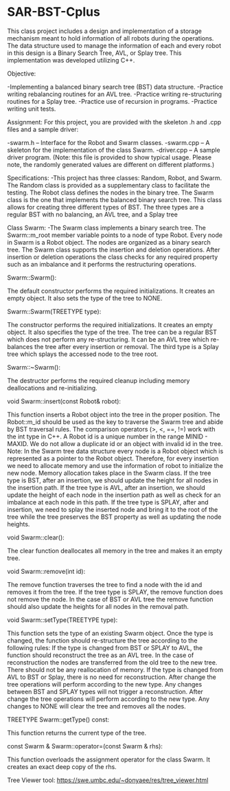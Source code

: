 # SAR-BST-Cplus
This class project includes a design and implementation of a storage mechanism meant to hold information of all robots during the operations. The data structure used to manage the information of each and every robot in this design is a Binary Search Tree, AVL, or Splay tree. This implementation was developed utilizing C++.


Objective: 

-Implementing a balanced binary search tree (BST) data structure.
-Practice writing rebalancing routines for an AVL tree.
-Practice writing re-structuring routines for a Splay tree.
-Practice use of recursion in programs.
-Practice writing unit tests.

Assignment:
  For this project, you are provided with the skeleton .h and .cpp files and a 
 sample driver:

  -swarm.h – Interface for the Robot and Swarm classes.
  -swarm.cpp – A skeleton for the implementation of the class Swarm.
  -driver.cpp – A sample driver program. (Note: this file is provided to show typical usage. Please note, the randomly generated values are different on different platforms.)

Specifications:
  -This project has three classes: Random, Robot, and Swarm. The Random class is       provided as a supplementary class to facilitate the testing. The Robot class         defines the nodes in the binary tree. The Swarm class is the one that implements     the balanced binary search tree. This class allows for creating three different      types of BST. The three types are a regular BST with no balancing, an AVL tree,      and a Splay tree

Class Swarm:
  -The Swarm class implements a binary search tree. The Swarm::m_root member           variable points to a node of type Robot. Every node in Swarm is a Robot object.      The nodes are organized as a binary search tree. The Swarm class supports the        insertion and deletion operations. After insertion or deletion operations the        class checks for any required property such as an imbalance and it performs the      restructuring operations.


Swarm::Swarm():

The default constructor performs the required initializations. It creates an empty object. It also sets the type of the tree to NONE.

Swarm::Swarm(TREETYPE type):

The constructor performs the required initializations. It creates an empty object. It also specifies the type of the tree. The tree can be a regular BST which does not perform any re-structuring. It can be an AVL tree which re-balances the tree after every insertion or removal. The third type is a Splay tree which splays the accessed node to the tree root.

Swarm::~Swarm():

The destructor performs the required cleanup including memory deallocations and re-initializing.


void Swarm::insert(const Robot& robot):

This function inserts a Robot object into the tree in the proper position. The Robot::m_id should be used as the key to traverse the Swarm tree and abide by BST traversal rules. The comparison operators (>, <, ==, !=) work with the int type in C++. A Robot id is a unique number in the range MINID - MAXID. We do not allow a duplicate id or an object with invalid id in the tree.
Note:
In the Swarm tree data structure every node is a Robot object which is represented as a pointer to the Robot object. Therefore, for every insertion we need to allocate memory and use the information of robot to initialize the new node. Memory allocation takes place in the Swarm class.
If the tree type is BST, after an insertion, we should update the height for all nodes in the insertion path.
If the tree type is AVL, after an insertion, we should update the height of each node in the insertion path as well as check for an imbalance at each node in this path.
If the tree type is SPLAY, after and insertion, we need to splay the inserted node and bring it to the root of the tree while the tree preserves the BST property as well as updating the node heights.

void Swarm::clear():

The clear function deallocates all memory in the tree and makes it an empty tree.

void Swarm::remove(int id):

The remove function traverses the tree to find a node with the id and removes it from the tree. If the tree type is SPLAY, the remove function does not remove the node. In the case of BST or AVL tree the remove function should also update the heights for all nodes in the removal path.

void Swarm::setType(TREETYPE type):

This function sets the type of an existing Swarm object. Once the type is changed, the function should re-structure the tree according to the following rules:
If the type is changed from BST or SPLAY to AVL, the function should reconstruct the tree as an AVL tree. In the case of reconstruction the nodes are transferred from the old tree to the new tree. There should not be any reallocation of memory.
If the type is changed from AVL to BST or Splay, there is no need for reconstruction. After change the tree operations will perform according to the new type.
Any changes between BST and SPLAY types will not trigger a reconstruction. After change the tree operations will perform according to the new type.
Any changes to NONE will clear the tree and removes all the nodes.

TREETYPE Swarm::getType() const:

This function returns the current type of the tree.

const Swarm & Swarm::operator=(const Swarm & rhs):

This function overloads the assignment operator for the class Swarm. It creates an exact deep copy of the rhs.

Tree Viewer tool: https://swe.umbc.edu/~donyaee/res/tree_viewer.html

